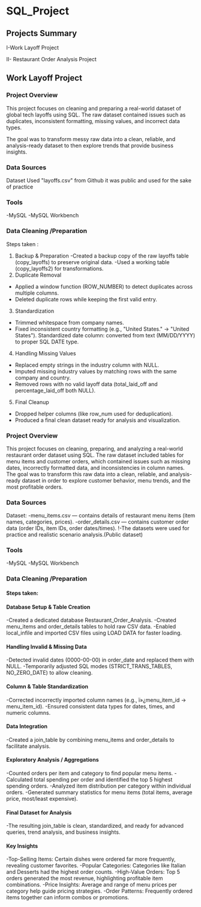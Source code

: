 # SQL_Project
## Projects Summary
  I-Work Layoff Project 
  
  II- Restaurant Order Analysis Project 
## Work Layoff Project 
### Project Overview 

This project focuses on cleaning and preparing a real-world dataset of global tech layoffs using SQL.
The raw dataset contained issues such as duplicates, inconsistent formatting, missing values, and incorrect data types.

The goal was to transform messy raw data into a clean, reliable, and analysis-ready dataset to then explore trends that provide business insights.

### Data Sources
Dataset Used "layoffs.csv" from Github it was public and used for the sake of practice  

### Tools 
-MySQL 
-MySQL Workbench 

### Data Cleaning /Preparation 
Steps taken :
1. Backup & Preparation
   -Created a backup copy of the raw layoffs table (copy_layoffs) to preserve original data.
   -Used a working table (copy_layoffs2) for transformations.
2. Duplicate Removal
  - Applied a window function (ROW_NUMBER) to detect duplicates across multiple columns.
  - Deleted duplicate rows while keeping the first valid entry.
3. Standardization
  - Trimmed whitespace from company names.
  - Fixed inconsistent country formatting (e.g., "United States." → "United States").
   Standardized date column: converted from text (MM/DD/YYYY) to proper SQL DATE type.
4. Handling Missing Values
  - Replaced empty strings in the industry column with NULL.
  - Imputed missing industry values by matching rows with the same company and country.
  - Removed rows with no valid layoff data (total_laid_off and percentage_laid_off both NULL).
5. Final Cleanup
  - Dropped helper columns (like row_num used for deduplication).
  - Produced a final clean dataset ready for analysis and visualization.

### Project Overview 

This project focuses on cleaning, preparing, and analyzing a real-world restaurant order dataset using SQL.
The raw dataset included tables for menu items and customer orders, which contained issues such as missing dates, incorrectly formatted data, and inconsistencies in column names.
The goal was to transform this raw data into a clean, reliable, and analysis-ready dataset in order to explore customer behavior, menu trends, and the most profitable orders.

### Data Sources
Dataset:
-menu_items.csv — contains details of restaurant menu items (item names, categories, prices).
-order_details.csv — contains customer order data (order IDs, item IDs, order dates/times).
!-The datasets were used for practice and realistic scenario analysis.(Public dataset)

### Tools 
-MySQL
-MySQL Workbench

### Data Cleaning /Preparation 

#### Steps taken:
#### Database Setup & Table Creation
-Created a dedicated database Restaurant_Order_Analysis.
-Created menu_items and order_details tables to hold raw CSV data.
-Enabled local_infile and imported CSV files using LOAD DATA for faster loading.

#### Handling Invalid & Missing Data
-Detected invalid dates (0000-00-00) in order_date and replaced them with NULL.
-Temporarily adjusted SQL modes (STRICT_TRANS_TABLES, NO_ZERO_DATE) to allow cleaning.

#### Column & Table Standardization
-Corrected incorrectly imported column names (e.g., ï»¿menu_item_id → menu_item_id).
-Ensured consistent data types for dates, times, and numeric columns.

#### Data Integration
-Created a join_table by combining menu_items and order_details to facilitate analysis.

#### Exploratory Analysis / Aggregations
-Counted orders per item and category to find popular menu items.
-Calculated total spending per order and identified the top 5 highest spending orders.
-Analyzed item distribution per category within individual orders.
-Generated summary statistics for menu items (total items, average price, most/least expensive).

#### Final Dataset for Analysis
-The resulting join_table is clean, standardized, and ready for advanced queries, trend analysis, and business insights.

#### Key Insights
-Top-Selling Items: Certain dishes were ordered far more frequently, revealing customer favorites.
-Popular Categories: Categories like Italian and Desserts had the highest order counts.
-High-Value Orders: Top 5 orders generated the most revenue, highlighting profitable item combinations.
-Price Insights: Average and range of menu prices per category help guide pricing strategies.
-Order Patterns: Frequently ordered items together can inform combos or promotions.

